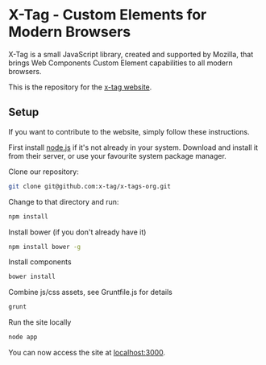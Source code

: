 # X-Tag - Custom Elements for Modern Browsers

X-Tag is a small JavaScript library, created and supported by Mozilla, that brings Web Components Custom Element capabilities to all modern browsers.

This is the repository for the [x-tag website](http://x-tags.org/).


## Setup

If you want to contribute to the website, simply follow these instructions.

First install [node.js](http://nodejs.org/) if it's not already in your system. Download and install it from their server, or use your favourite system package manager.

Clone our repository:

````bash
git clone git@github.com:x-tag/x-tags-org.git
````

Change to that directory and run:

````bash
npm install
````

Install bower (if you don't already have it)

````bash
npm install bower -g
````

Install components

````bash
bower install
````

Combine js/css assets, see Gruntfile.js for details

````bash
grunt
````

Run the site locally

````bash
node app
````

You can now access the site at [localhost:3000](http://localhost:3000).
